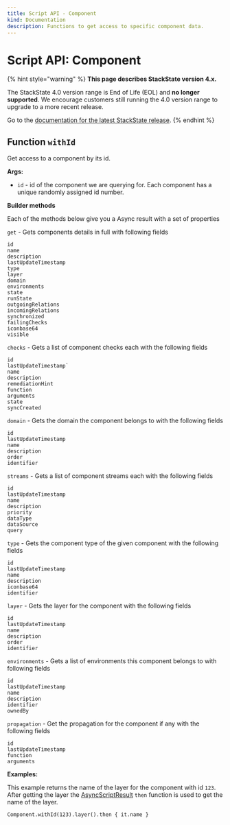 ```yaml
---
title: Script API - Component
kind: Documentation
description: Functions to get access to specific component data.
---
```


# Script API: Component


{% hint style="warning" %}
**This page describes StackState version 4.x.**

The StackState 4.0 version range is End of Life (EOL) and **no longer supported**. We encourage customers still running the 4.0 version range to upgrade to a more recent release.

Go to the [documentation for the latest StackState release](https://docs.stackstate.com/).
{% endhint %}

## Function `withId`

Get access to a component by its id.

**Args:**

* `id` - id of the component we are querying for. Each component has a unique randomly assigned id number. 

**Builder methods**

Each of the methods below give you a Async result with a set of properties

`get` - Gets components details in full with following fields

```text
id
name
description
lastUpdateTimestamp
type
layer
domain
environments
state
runState
outgoingRelations
incomingRelations
synchronized
failingChecks
iconbase64
visible
```

`checks` - Gets a list of component checks each with the following fields

```text
id
lastUpdateTimestamp`
name
description
remediationHint
function
arguments
state
syncCreated
```

`domain` - Gets the domain the component belongs to with the following fields

```text
id
lastUpdateTimestamp
name
description
order
identifier
```

`streams` - Gets a list of component streams each with the following fields

```text
id
lastUpdateTimestamp
name
description
priority
dataType
dataSource
query
```

`type` - Gets the component type of the given component with the following fields

```text
id
lastUpdateTimestamp
name
description
iconbase64
identifier
```

`layer` - Gets the layer for the component with the following fields

```text
id
lastUpdateTimestamp
name
description
order
identifier
```

`environments` - Gets a list of environments this component belongs to with following fields

```text
id
lastUpdateTimestamp
name
description
identifier
ownedBy
```

`propagation` - Get the propagation for the component if any with the following fields

```text
id
lastUpdateTimestamp
function
arguments
```

**Examples:**

This example returns the name of the layer for the component with id `123`. After getting the layer the [AsyncScriptResult](https://github.com/mpvvliet/stackstate-docs/tree/0f69067c340456b272cfe50e249f4f4ee680f8d9/develop/scripting/async_script_result/README.md) `then` function is used to get the name of the layer.

```text
Component.withId(123).layer().then { it.name }
```

